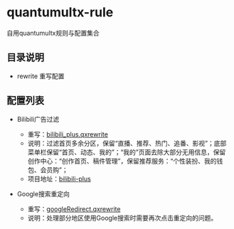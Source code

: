 # quantumultx-rule

自用quantumultx规则与配置集合

## 目录说明

- rewrite 重写配置

## 配置列表

- Bilibili广告过滤
  - 重写：[bilibili_plus.qxrewrite](https://github.com/asjdf/bilibili-plus/raw/main/bilibili_plus.qxrewrite)
  - 说明：过滤首页多余分区，保留“直播、推荐、热门、追番、影视”；底部菜单栏保留“首页、动态、我的”；“我的”页面去除大部分无用信息，保留创作中心：“创作首页、稿件管理”，保留推荐服务：“个性装扮、我的钱包、会员购”；
  - 项目地址：[bilibili-plus](https://github.com/asjdf/bilibili-plus)

- Google搜索重定向
  - 重写：[googleRedirect.qxrewrite](https://github.com/asjdf/quantumultx-rule/raw/main/rewrite/googleRedirect.qxrewrite)
  - 说明：处理部分地区使用Google搜索时需要再次点击重定向的问题。
